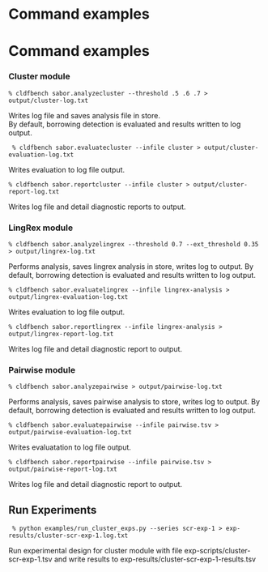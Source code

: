 # Command examples

# Command examples

### Cluster module
```commandline
% cldfbench sabor.analyzecluster --threshold .5 .6 .7 > output/cluster-log.txt
```

Writes log file and saves analysis file in store.  
By default, borrowing detection is evaluated and results written to log output.

```commandline
 % cldfbench sabor.evaluatecluster --infile cluster > output/cluster-evaluation-log.txt
```
Writes evaluation to log file output.

```commandline
% cldfbench sabor.reportcluster --infile cluster > output/cluster-report-log.txt
```
Writes log file and detail diagnostic reports to output.

### LingRex module
```commandline
% cldfbench sabor.analyzelingrex --threshold 0.7 --ext_threshold 0.35 > output/lingrex-log.txt
```
Performs analysis, saves lingrex analysis in store, writes log to output.
By default, borrowing detection is evaluated and results written to log output.

```commandline
% cldfbench sabor.evaluatelingrex --infile lingrex-analysis > output/lingrex-evaluation-log.txt
```
Writes evaluation to log file output.

```commandline
% cldfbench sabor.reportlingrex --infile lingrex-analysis > output/lingrex-report-log.txt
```
Writes log file and detail diagnostic report to output.

### Pairwise module
```commandline
% cldfbench sabor.analyzepairwise > output/pairwise-log.txt 
```
Performs analysis, saves pairwise analysis to store, writes log to output.
By default, borrowing detection is evaluated and results written to log output.

```commandline
% cldfbench sabor.evaluatepairwise --infile pairwise.tsv > output/pairwise-evaluation-log.txt
```
Writes evaluatation to log file output.

```commandline
% cldfbench sabor.reportpairwise --infile pairwise.tsv > output/pairwise-report-log.txt
```
Writes log file and detail diagnostic report to output.

## Run Experiments

```commandline
 % python examples/run_cluster_exps.py --series scr-exp-1 > exp-results/cluster-scr-exp-1.log.txt
```
Run experimental design for cluster module with file  exp-scripts/cluster-scr-exp-1.tsv and
write results to exp-results/cluster-scr-exp-1-results.tsv

